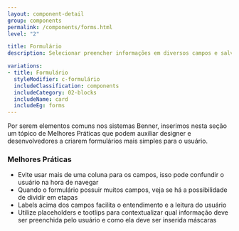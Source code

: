 ```yaml
---
layout: component-detail
group: components
permalink: /components/forms.html
level: "2"

title: Formulário
description: Selecionar preencher informações em diversos campos e salvar/enviar

variations:
- title: Formulário
  styleModifier: c-formulário
  includeClassification: components
  includeCategory: 02-blocks
  includeName: card
  includeEg: forms
---
```


Por serem elementos comuns nos sistemas Benner, inserimos nesta seção um tópico de Melhores Práticas que podem auxiliar designer e desenvolvedores a criarem formulários mais simples para o usuário.

### Melhores Práticas
- Evite usar mais de uma coluna para os campos, isso pode confundir o usuário na hora de navegar
- Quando o formulário possuir muitos campos, veja se há a possibilidade de dividir em etapas
- Labels acima dos campos facilita o entendimento e a leitura do usuário
- Utilize placeholders e tootlips para contextualizar qual informação deve ser preenchida pelo usuário e como ela deve ser inserida máscaras
